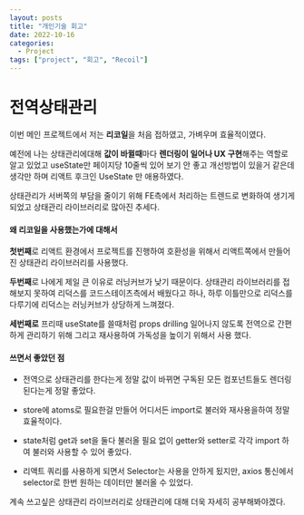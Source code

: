 ```yaml
---
layout: posts
title: "개인기술 회고"
date: 2022-10-16
categories:
  - Project
tags: ["project", "회고", "Recoil"]
---
```


# 전역상태관리

이번 메인 프로젝트에서 저는 **리코일**을 처음 접하였고, 가벼우며 효율적이였다.

예전에 나는 상태관리에대해 **값이 바뀔때**마다 **렌더링이 일어나 UX 구현**해주는 역할로 알고 있었고 useState만 페이지당 10줄씩 있어 보기 안 좋고 개선방법이 있을거 같은데 생각만 하며 리액트 후크인 UseState 만 애용하였다.

상태관리가 서버쪽의 부담을 줄이기 위해 FE측에서 처리하는 트렌드로 변화하여 생기게 되었고 상태관리 라이브러리로 많아진 추세다.

#### 왜 리코일을 사용했는가에 대해서

**첫번째**로 리액트 환경에서 프로젝트를 진행하여 호환성을 위해서 리액트쪽에서 만들어진 상태관리 라이브러리를 사용했다.

**두번째**로 나에게 제일 큰 이유로 러닝커브가 낮기 때문이다. 상태관리 라이브러리를 접해보지 못하여 리덕스를 코드스테이츠측에서 배웠다고 하나, 하루 이틀만으로 리덕스를 다루기에 리덕스는 러닝커브가 상당하게 느껴졌다.

**세번째로** 프리때 useState를 쓸때처럼 props drilling 일어나지 않도록 전역으로 간편하게 관리하기 위해 그리고 재사용하여 가독성을 높이기 위해서 사용 했다.

#### 쓰면서 좋았던 점

- 전역으로 상태관리를 한다는게 정말 값이 바뀌면 구독된 모든 컴포넌트들도 렌더링된다는게 정말 좋았다.

- store에 atoms로 필요한걸 만들어 어디서든 import로 불러와 재사용을하여 정말 효율적이다.

- state처럼 get과 set을 둘다 불러올 필요 없이 getter와 setter로 각각 import 하여 불러와 사용할 수 있어 좋았다.

- 리액트 쿼리를 사용하게 되면서 Selector는 사용을 안하게 됬지만, axios 통신에서 selector로 한번 원하는 데이터만 불러올 수 있었다.

계속 쓰고싶은 상태관리 라이브러리로 상태관리에 대해 더욱 자세히 공부해봐야겠다.

